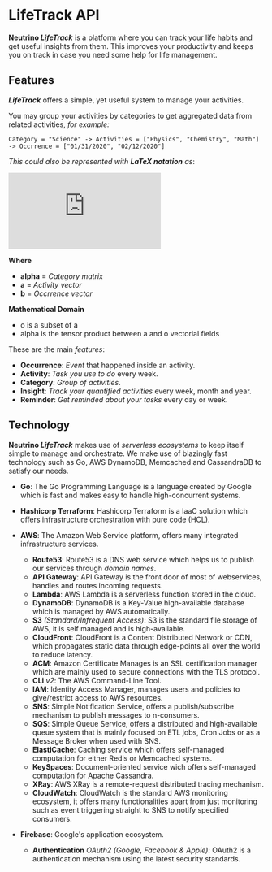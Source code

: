 # LifeTrack API
**Neutrino _LifeTrack_** is a platform where you can track your life habits and get useful insights from them. 
This improves your productivity and keeps you on track in case you need some help for life management.

## Features
**_LifeTrack_** offers a simple, yet useful system to manage your activities.

You may group your activities by categories to get aggregated data from related activities, _for example:_

`Category = "Science" -> Activities = ["Physics", "Chemistry", "Math"] -> Occrrence = ["01/31/2020", "02/12/2020"]`

_This could also be represented with **LaTeX notation** as_:

![x](https://latex.codecogs.com/gif.latex?%5Calpha%20%3D%20%5Cbegin%7Bpmatrix%7D%20a_%7B1%7D%20%5C%5C%20a_%7B2%7D%20%5C%5C%20a_%7B3%7D%20%5C%5C%20...%20%5C%5C%20a_%7Bn%7D%20%5Cend%7Bpmatrix%7D%20%5Cotimes%20%5Cbegin%7Bpmatrix%7D%20o_%7B1%7D%20%5C%5C%20o_%7B2%7D%20%5C%5C%20o_%7B3%7D%20%5C%5C%20...%20%5C%5C%20o_%7Bn%7D%20%5Cend%7Bpmatrix%7D%3B%20o_%7Bn%7D%20%5Csubset%20a_%7Bn%7D)

**Where**
- **alpha** = _Category matrix_
- **a** = _Activity vector_
- **b** = _Occrrence vector_

**Mathematical Domain**
- o is a subset of a
- alpha is the tensor product between a and o vectorial fields

These are the main _features_:

- **Occurrence**: _Event_ that happened inside an activity.
- **Activity**: _Task you use to do_ every week.
- **Category**: _Group of activities_.
- **Insight**: _Track your quantified activities_ every week, month and year.
- **Reminder**: _Get reminded about your tasks_ every day or week.

## Technology
**Neutrino _LifeTrack_** makes use of _serverless ecosystems_ to keep itself simple to manage and orchestrate.
We make use of blazingly fast technology such as Go, AWS DynamoDB, Memcached and CassandraDB to satisfy our needs.

- **Go**: The Go Programming Language is a language created by Google which is fast and makes easy to handle high-concurrent systems.
- **Hashicorp Terraform**: Hashicorp Terraform is a IaaC solution which offers infrastructure orchestration with pure code (HCL).
- **AWS**: The Amazon Web Service platform, offers many integrated infrastructure services.
  - **Route53**: Route53 is a DNS web service which helps us to publish our services through _domain names_.
  - **API Gateway**: API Gateway is the front door of most of webservices, handles and routes incoming requests.
  - **Lambda**: AWS Lambda is a serverless function stored in the cloud.
  - **DynamoDB**: DynamoDB is a Key-Value high-available database which is managed by AWS automatically.
  - **S3** _(Standard/Infrequent Access)_: S3 is the standard file storage of AWS, it is self managed and is high-available.
  - **CloudFront**: CloudFront is a Content Distributed Network or CDN, which propagates static data through edge-points all over the world to reduce latency.
  - **ACM**: Amazon Certificate Manages is an SSL certification manager which are mainly used to secure connections with the TLS protocol.
  - **CLi** _v2_: The AWS Command-Line Tool.
  - **IAM**: Identity Access Manager, manages users and policies to give/restrict access to AWS resources.
  - **SNS**: Simple Notification Service, offers a publish/subscribe mechanism to publish messages to n-consumers.
  - **SQS**: Simple Queue Service, offers a distributed and high-available queue system that is mainly focused on ETL jobs, Cron Jobs or as a Message Broker when used with SNS.
  - **ElastiCache**: Caching service which offers self-managed computation for either Redis or Memcached systems.
  - **KeySpaces**: Document-oriented service wich offers self-managed computation for Apache Cassandra.
  - **XRay**: AWS XRay is a remote-request distributed tracing mechanism.
  - **CloudWatch**: CloudWatch is the standard AWS monitoring ecosystem, it offers many functionalities apart from just monitoring such as event triggering straight to SNS to notify specified consumers.

- **Firebase**: Google's application ecosystem.
  - **Authentication** _OAuth2 (Google, Facebook & Apple)_: OAuth2 is a authentication mechanism using the latest security standards.
